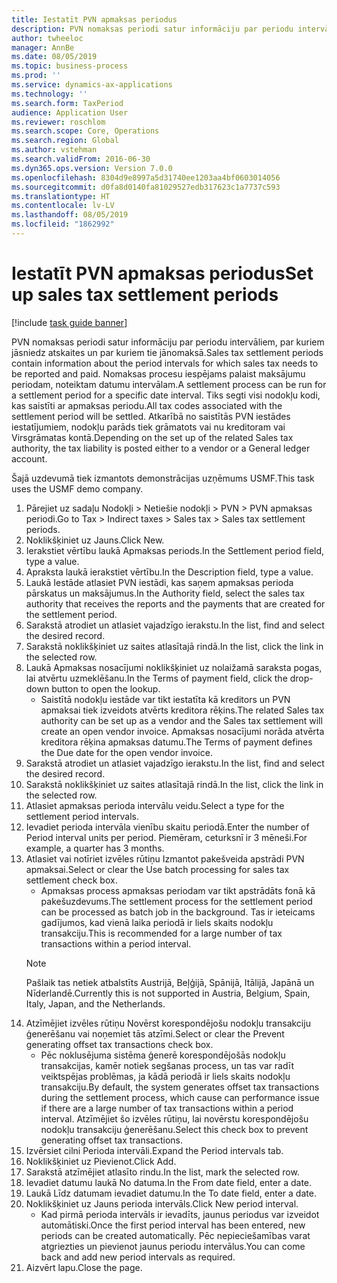 ```yaml
---
title: Iestatīt PVN apmaksas periodus
description: PVN nomaksas periodi satur informāciju par periodu intervāliem, par kuriem jāsniedz atskaites un par kuriem tie jānomaksā.
author: twheeloc
manager: AnnBe
ms.date: 08/05/2019
ms.topic: business-process
ms.prod: ''
ms.service: dynamics-ax-applications
ms.technology: ''
ms.search.form: TaxPeriod
audience: Application User
ms.reviewer: roschlom
ms.search.scope: Core, Operations
ms.search.region: Global
ms.author: vstehman
ms.search.validFrom: 2016-06-30
ms.dyn365.ops.version: Version 7.0.0
ms.openlocfilehash: 8304d9e8997a5d31740ee1203aa4bf0603014056
ms.sourcegitcommit: d0fa8d0140fa81029527edb317623c1a7737c593
ms.translationtype: HT
ms.contentlocale: lv-LV
ms.lasthandoff: 08/05/2019
ms.locfileid: "1862992"
---
```

# <a name="set-up-sales-tax-settlement-periods"></a><span data-ttu-id="e56d8-103">Iestatīt PVN apmaksas periodus</span><span class="sxs-lookup"><span data-stu-id="e56d8-103">Set up sales tax settlement periods</span></span>

[!include [task guide banner](../../includes/task-guide-banner.md)]

<span data-ttu-id="e56d8-104">PVN nomaksas periodi satur informāciju par periodu intervāliem, par kuriem jāsniedz atskaites un par kuriem tie jānomaksā.</span><span class="sxs-lookup"><span data-stu-id="e56d8-104">Sales tax settlement periods contain information about the period intervals for which sales tax needs to be reported and paid.</span></span> <span data-ttu-id="e56d8-105">Nomaksas procesu iespējams palaist maksājumu periodam, noteiktam datumu intervālam.</span><span class="sxs-lookup"><span data-stu-id="e56d8-105">A settlement process can be run for a settlement period for a specific date interval.</span></span> <span data-ttu-id="e56d8-106">Tiks segti visi nodokļu kodi, kas saistīti ar apmaksas periodu.</span><span class="sxs-lookup"><span data-stu-id="e56d8-106">All tax codes associated with the settlement period will be settled.</span></span> <span data-ttu-id="e56d8-107">Atkarībā no saistītās PVN iestādes iestatījumiem, nodokļu parāds tiek grāmatots vai nu kreditoram vai Virsgrāmatas kontā.</span><span class="sxs-lookup"><span data-stu-id="e56d8-107">Depending on the set up of the related Sales tax authority, the tax liability is posted either to a vendor or a General ledger account.</span></span>



<span data-ttu-id="e56d8-108">Šajā uzdevumā tiek izmantots demonstrācijas uzņēmums USMF.</span><span class="sxs-lookup"><span data-stu-id="e56d8-108">This task uses the USMF demo company.</span></span>



1. <span data-ttu-id="e56d8-109">Pārejiet uz sadaļu Nodokļi > Netiešie nodokļi > PVN > PVN apmaksas periodi.</span><span class="sxs-lookup"><span data-stu-id="e56d8-109">Go to Tax > Indirect taxes > Sales tax > Sales tax settlement periods.</span></span>
2. <span data-ttu-id="e56d8-110">Noklikšķiniet uz Jauns.</span><span class="sxs-lookup"><span data-stu-id="e56d8-110">Click New.</span></span>
3. <span data-ttu-id="e56d8-111">Ierakstiet vērtību laukā Apmaksas periods.</span><span class="sxs-lookup"><span data-stu-id="e56d8-111">In the Settlement period field, type a value.</span></span>
4. <span data-ttu-id="e56d8-112">Apraksta laukā ierakstiet vērtību.</span><span class="sxs-lookup"><span data-stu-id="e56d8-112">In the Description field, type a value.</span></span>
5. <span data-ttu-id="e56d8-113">Laukā Iestāde atlasiet PVN iestādi, kas saņem apmaksas perioda pārskatus un maksājumus.</span><span class="sxs-lookup"><span data-stu-id="e56d8-113">In the Authority field, select the sales tax authority that receives the reports and the payments that are created for the settlement period.</span></span>
6. <span data-ttu-id="e56d8-114">Sarakstā atrodiet un atlasiet vajadzīgo ierakstu.</span><span class="sxs-lookup"><span data-stu-id="e56d8-114">In the list, find and select the desired record.</span></span>
7. <span data-ttu-id="e56d8-115">Sarakstā noklikšķiniet uz saites atlasītajā rindā.</span><span class="sxs-lookup"><span data-stu-id="e56d8-115">In the list, click the link in the selected row.</span></span>
8. <span data-ttu-id="e56d8-116">Laukā Apmaksas nosacījumi noklikšķiniet uz nolaižamā saraksta pogas, lai atvērtu uzmeklēšanu.</span><span class="sxs-lookup"><span data-stu-id="e56d8-116">In the Terms of payment field, click the drop-down button to open the lookup.</span></span>
    * <span data-ttu-id="e56d8-117">Saistītā nodokļu iestāde var tikt iestatīta kā kreditors un PVN apmaksai tiek izveidots atvērts kreditora rēķins.</span><span class="sxs-lookup"><span data-stu-id="e56d8-117">The related Sales tax authority can be set up as a vendor and the Sales tax settlement will create an open vendor invoice.</span></span> <span data-ttu-id="e56d8-118">Apmaksas nosacījumi norāda atvērta kreditora rēķina apmaksas datumu.</span><span class="sxs-lookup"><span data-stu-id="e56d8-118">The Terms of payment defines the Due date for the open vendor invoice.</span></span>  
9. <span data-ttu-id="e56d8-119">Sarakstā atrodiet un atlasiet vajadzīgo ierakstu.</span><span class="sxs-lookup"><span data-stu-id="e56d8-119">In the list, find and select the desired record.</span></span>
10. <span data-ttu-id="e56d8-120">Sarakstā noklikšķiniet uz saites atlasītajā rindā.</span><span class="sxs-lookup"><span data-stu-id="e56d8-120">In the list, click the link in the selected row.</span></span>
11. <span data-ttu-id="e56d8-121">Atlasiet apmaksas perioda intervālu veidu.</span><span class="sxs-lookup"><span data-stu-id="e56d8-121">Select a type for the settlement period intervals.</span></span>
12. <span data-ttu-id="e56d8-122">Ievadiet perioda intervāla vienību skaitu periodā.</span><span class="sxs-lookup"><span data-stu-id="e56d8-122">Enter the number of Period interval units per period.</span></span> <span data-ttu-id="e56d8-123">Piemēram, ceturksnī ir 3 mēneši.</span><span class="sxs-lookup"><span data-stu-id="e56d8-123">For example, a quarter has 3 months.</span></span>
13. <span data-ttu-id="e56d8-124">Atlasiet vai notīriet izvēles rūtiņu Izmantot pakešveida apstrādi PVN apmaksai.</span><span class="sxs-lookup"><span data-stu-id="e56d8-124">Select or clear the Use batch processing for sales tax settlement check box.</span></span>
    * <span data-ttu-id="e56d8-125">Apmaksas process apmaksas periodam var tikt apstrādāts fonā kā pakešuzdevums.</span><span class="sxs-lookup"><span data-stu-id="e56d8-125">The settlement process for the settlement period can be processed as batch job in the background.</span></span> <span data-ttu-id="e56d8-126">Tas ir ieteicams gadījumos, kad vienā laika periodā ir liels skaits nodokļu transakciju.</span><span class="sxs-lookup"><span data-stu-id="e56d8-126">This is recommended for a large number of tax transactions within a period interval.</span></span>  
    > [!NOTE]
    > <span data-ttu-id="e56d8-127">Pašlaik tas netiek atbalstīts Austrijā, Beļģijā, Spānijā, Itālijā, Japānā un Nīderlandē.</span><span class="sxs-lookup"><span data-stu-id="e56d8-127">Currently this is not supported in Austria, Belgium, Spain, Italy, Japan, and the Netherlands.</span></span>
14. <span data-ttu-id="e56d8-128">Atzīmējiet izvēles rūtiņu Novērst korespondējošu nodokļu transakciju ģenerēšanu vai noņemiet tās atzīmi.</span><span class="sxs-lookup"><span data-stu-id="e56d8-128">Select or clear the Prevent generating offset tax transactions check box.</span></span>
    * <span data-ttu-id="e56d8-129">Pēc noklusējuma sistēma ģenerē korespondējošās nodokļu transakcijas, kamēr notiek segšanas process, un tas var radīt veiktspējas problēmas, ja kādā periodā ir liels skaits nodokļu transakciju.</span><span class="sxs-lookup"><span data-stu-id="e56d8-129">By default, the system generates offset tax transactions during the settlement process, which cause can performance issue if there are a large number of tax transactions within a period interval.</span></span> <span data-ttu-id="e56d8-130">Atzīmējiet šo izvēles rūtiņu, lai novērstu korespondējošu nodokļu transakciju ģenerēšanu.</span><span class="sxs-lookup"><span data-stu-id="e56d8-130">Select this check box to prevent generating offset tax transactions.</span></span>
15. <span data-ttu-id="e56d8-131">Izvērsiet cilni Perioda intervāli.</span><span class="sxs-lookup"><span data-stu-id="e56d8-131">Expand the Period intervals tab.</span></span>
16. <span data-ttu-id="e56d8-132">Noklikšķiniet uz Pievienot.</span><span class="sxs-lookup"><span data-stu-id="e56d8-132">Click Add.</span></span>
17. <span data-ttu-id="e56d8-133">Sarakstā atzīmējiet atlasīto rindu.</span><span class="sxs-lookup"><span data-stu-id="e56d8-133">In the list, mark the selected row.</span></span>
18. <span data-ttu-id="e56d8-134">Ievadiet datumu laukā No datuma.</span><span class="sxs-lookup"><span data-stu-id="e56d8-134">In the From date field, enter a date.</span></span>
19. <span data-ttu-id="e56d8-135">Laukā Līdz datumam ievadiet datumu.</span><span class="sxs-lookup"><span data-stu-id="e56d8-135">In the To date field, enter a date.</span></span>
20. <span data-ttu-id="e56d8-136">Noklikšķiniet uz Jauns perioda intervāls.</span><span class="sxs-lookup"><span data-stu-id="e56d8-136">Click New period interval.</span></span>
    * <span data-ttu-id="e56d8-137">Kad pirmā perioda intervāls ir ievadīts, jaunus periodus var izveidot automātiski.</span><span class="sxs-lookup"><span data-stu-id="e56d8-137">Once the first period interval has been entered, new periods can be created automatically.</span></span> <span data-ttu-id="e56d8-138">Pēc nepieciešamības varat atgriezties un pievienot jaunus periodu intervālus.</span><span class="sxs-lookup"><span data-stu-id="e56d8-138">You can come back and add new period intervals as required.</span></span>  
21. <span data-ttu-id="e56d8-139">Aizvērt lapu.</span><span class="sxs-lookup"><span data-stu-id="e56d8-139">Close the page.</span></span>

